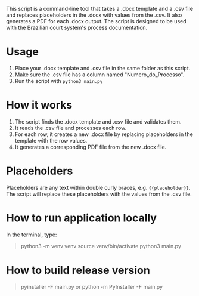 This script is a command-line tool that takes a .docx template and a .csv file and replaces placeholders in the .docx with values from the .csv. It also generates a PDF for each .docx output. The script is designed to be used with the Brazilian court system's process documentation.

# Usage

1. Place your .docx template and .csv file in the same folder as this script.
2. Make sure the .csv file has a column named "Numero_do_Processo".
3. Run the script with `python3 main.py`

# How it works

1. The script finds the .docx template and .csv file and validates them.
2. It reads the .csv file and processes each row.
3. For each row, it creates a new .docx file by replacing placeholders in the template with the row values.
4. It generates a corresponding PDF file from the new .docx file.

# Placeholders

Placeholders are any text within double curly braces, e.g. `{{placeholder}}`. The script will replace these placeholders with the values from the .csv file.

# How to run application locally

In the terminal, type:

> python3 -m venv venv
> source venv/bin/activate
> python3 main.py

# How to build release version

> pyinstaller -F main.py
or
> python -m PyInstaller -F main.py
